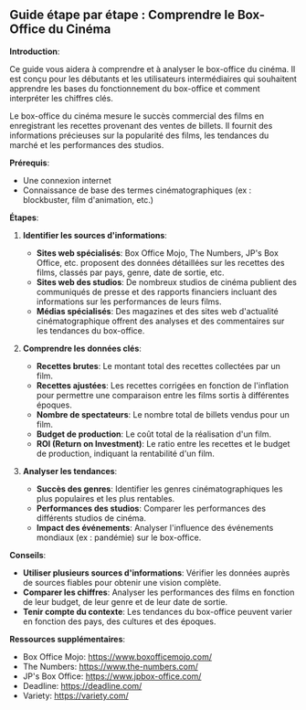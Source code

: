 ## Guide étape par étape : Comprendre le Box-Office du Cinéma

**Introduction**:

Ce guide vous aidera à comprendre et à analyser le box-office du cinéma. Il est conçu pour les débutants et les utilisateurs intermédiaires qui souhaitent apprendre les bases du fonctionnement du box-office et comment interpréter les chiffres clés.

Le box-office du cinéma mesure le succès commercial des films en enregistrant les recettes provenant des ventes de billets. Il fournit des informations précieuses sur la popularité des films, les tendances du marché et les performances des studios.

**Prérequis**:

* Une connexion internet
* Connaissance de base des termes cinématographiques (ex : blockbuster, film d'animation, etc.)

**Étapes**:

1. **Identifier les sources d'informations**:

   * **Sites web spécialisés**: Box Office Mojo, The Numbers, JP's Box Office, etc. proposent des données détaillées sur les recettes des films, classés par pays, genre, date de sortie, etc.
   * **Sites web des studios**: De nombreux studios de cinéma publient des communiqués de presse et des rapports financiers incluant des informations sur les performances de leurs films.
   * **Médias spécialisés**: Des magazines et des sites web d'actualité cinématographique offrent des analyses et des commentaires sur les tendances du box-office.

2. **Comprendre les données clés**:

   * **Recettes brutes**: Le montant total des recettes collectées par un film.
   * **Recettes ajustées**: Les recettes corrigées en fonction de l'inflation pour permettre une comparaison entre les films sortis à différentes époques.
   * **Nombre de spectateurs**: Le nombre total de billets vendus pour un film.
   * **Budget de production**: Le coût total de la réalisation d'un film.
   * **ROI (Return on Investment)**: Le ratio entre les recettes et le budget de production, indiquant la rentabilité d'un film.

3. **Analyser les tendances**:

   * **Succès des genres**: Identifier les genres cinématographiques les plus populaires et les plus rentables.
   * **Performances des studios**: Comparer les performances des différents studios de cinéma.
   * **Impact des événements**: Analyser l'influence des événements mondiaux (ex : pandémie) sur le box-office.

**Conseils**:

* **Utiliser plusieurs sources d'informations**: Vérifier les données auprès de sources fiables pour obtenir une vision complète.
* **Comparer les chiffres**: Analyser les performances des films en fonction de leur budget, de leur genre et de leur date de sortie.
* **Tenir compte du contexte**: Les tendances du box-office peuvent varier en fonction des pays, des cultures et des époques.

**Ressources supplémentaires**:

* Box Office Mojo: https://www.boxofficemojo.com/
* The Numbers: https://www.the-numbers.com/
* JP's Box Office: https://www.jpbox-office.com/
* Deadline: https://deadline.com/
* Variety: https://variety.com/



